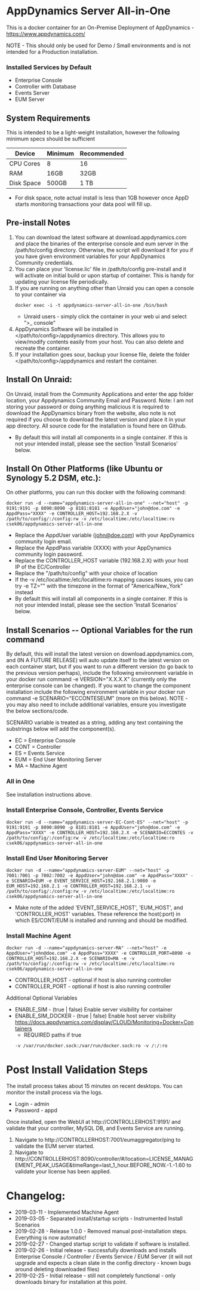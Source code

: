 # AppDynamics Server All-in-One

This is a docker container for an On-Premise Deployment of AppDynamics - https://www.appdynamics.com/

NOTE - This should only be used for Demo / Small environments and is not intended for a Production installation.
### Installed Services by Default
* Enterprise Console
* Controller with Database
* Events Server
* EUM Server

## System Requirements
This is intended to be a light-weight installation, however the following minimum specs should be sufficient

|Device | Minimum | Recommended|
|--- | --- | ---|
|CPU Cores | 8 | 16|
|RAM | 16GB | 32GB|
|Disk Space | 500GB | 1 TB|

* For disk space, note actual install is less than 1GB however once AppD starts monitoring transactions your data pool will fill up.

## Pre-install Notes
1. You can download the latest software at download.appdynamics.com and place the binaries of the enterprise console and eum server in the /path/to/config directory. Otherwise, the script will download it for you if you have given environment variables for your AppDynamics Community credentials.
2. You can place your 'license.lic' file in /path/to/config pre-install and it will activate on initial build or upon startup of container. This is handy for updating your license file periodically.
3. If you are running on anything other than Unraid you can open a console to your container via 
   ```
   docker exec -i -t appdynamics-server-all-in-one /bin/bash
   ```
   * Unraid users - simply click the container in your web ui and select ">_ console"
4. AppDynamics Software will be installed in </path/to/config>/appdynamics directory. This allows you to view/modify contents easily from your host. You can also delete and recreate the container.
5. If your installation goes sour, backup your license file, delete the folder </path/to/config>/appdynamics and restart the container.

## Install On Unraid:
On Unraid, install from the Community Applications and enter the app folder location, your Appdynamics Community Email and Password. Note: I am not storing your password or doing anything malicious it is required to download the AppDynamics binary from the website, also note is not required if you choose to download the latest version and place it in your app directory. All source code for the installation is found here on Github.
* By default this will install all components in a single container. If this is not your intended install, please see the section 'Install Scenarios' below.

## Install On Other Platforms (like Ubuntu or Synology 5.2 DSM, etc.):
On other platforms, you can run this docker with the following command:
```
docker run -d --name="appdynamics-server-all-in-one" --net="host" -p 9191:9191 -p 8090:8090 -p 8181:8181 -e AppdUser="john@doe.com" -e AppdPass="XXXX" -e CONTROLLER_HOST=192.168.2.X -v /path/to/config/:/config:rw -v /etc/localtime:/etc/localtime:ro csek06/appdynamics-server-all-in-one
```
* Replace the AppdUser variable (john@doe.com) with your AppDynamics community login email.
* Replace the AppdPass variable (XXXX) with your AppDynamics community login password.
* Replace the CONTROLLER_HOST variable (192.168.2.X) with your host IP of the EC/Controller
* Replace the "/path/to/config" with your choice of location
* If the -v /etc/localtime:/etc/localtime:ro mapping causes issues, you can try -e TZ="<timezone>" with the timezone in the format of "America/New_York" instead
* By default this will install all components in a single container. If this is not your intended install, please see the section 'Install Scenarios' below.

## Install Scenarios -- Optional Variables for the run command
By default, this will install the latest version on download.appdynamics.com, and (IN A FUTURE RELEASE) will auto update itself to the latest version on each container start, but if you want to run a different version (to go back to the previous version perhaps), include the following environment variable in your docker run command -e VERSION="X.X.X.X" (currently only the enterprise console can be changed). If you want to change the component installation include the following environment variable in your docker run command -e SCENARIO="ECCONTESEUM" (more on this below). NOTE - you may also need to include additional variables, ensure you investigate the below sections/code.

SCENARIO variable is treated as a string, adding any text containing the substrings below will add the component(s).
* EC = Enterprise Console
* CONT = Controller
* ES = Events Service
* EUM = End User Monitoring Server
* MA = Machine Agent

### All in One
See installation instructions above.

### Install Enterprise Console, Controller, Events Service
```
docker run -d --name="appdynamics-server-EC-Cont-ES" --net="host" -p 9191:9191 -p 8090:8090 -p 8181:8181 -e AppdUser="john@doe.com" -e AppdPass="XXXX" -e CONTROLLER_HOST=192.168.2.X -e SCENARIO=ECCONTES -v /path/to/config/:/config:rw -v /etc/localtime:/etc/localtime:ro csek06/appdynamics-server-all-in-one
```
### Install End User Monitoring Server
```
docker run -d --name="appdynamics-server-EUM" --net="host" -p 7001:7001 -p 7002:7002 -e AppdUser="john@doe.com" -e AppdPass="XXXX" -e SCENARIO=EUM -e EVENT_SERVICE_HOST=192.168.2.1:9080 -e EUM_HOST=192.168.2.1 -e CONTROLLER_HOST=192.168.2.1 -v /path/to/config/:/config:rw -v /etc/localtime:/etc/localtime:ro csek06/appdynamics-server-all-in-one
```
* Make note of the added 'EVENT_SERVICE_HOST', 'EUM_HOST', and 'CONTROLLER_HOST' variables. These reference the host(:port) in which ES/CONT/EUM is installed and running and should be modified.

### Install Machine Agent
```
docker run -d --name="appdynamics-server-MA" --net="host" -e AppdUser="john@doe.com" -e AppdPass="XXXX" -e CONTROLLER_PORT=8090 -e CONTROLLER_HOST=192.168.2.X -e SCENARIO=MA -e -v /path/to/config/:/config:rw -v /etc/localtime:/etc/localtime:ro csek06/appdynamics-server-all-in-one
```
* CONTROLLER_HOST - optional if host is also running controller
* CONTROLLER_PORT - optional if host is also running controller

Additional Optional Variables
* ENABLE_SIM - (true | false) Enable server visibility for container
* ENABLE_SIM_DOCKER - (true | false) Enable host server visibility https://docs.appdynamics.com/display/CLOUD/Monitoring+Docker+Containers
   * REQUIRED paths if true
   ```
   -v /var/run/docker.sock:/var/run/docker.sock:ro -v /:/:ro
   ```


# Post Install Validation Steps
The install process takes about 15 minutes on recent desktops. You can monitor the install process via the logs.
* Login - admin
* Password - appd

Once installed, open the WebUI at http://CONTROLLERHOST:9191/ and validate that your controller, MySQL DB, and Events Service are running.
1. Navigate to http://CONTROLLERHOST:7001/eumaggregator/ping to validate the EUM server started.
2. Navigate to http://CONTROLLERHOST:8090/controller/#/location=LICENSE_MANAGEMENT_PEAK_USAGE&timeRange=last_1_hour.BEFORE_NOW.-1.-1.60 to validate your license has been applied.

# Changelog:
* 2019-03-11 - Implemented Machine Agent
* 2019-03-05 - Separated install/startup scripts - Instrumented Install Scenarios
* 2019-02-28 - Release 1.0.0 - Removed manual post-installation steps. Everything is now automatic!
* 2019-02-27 - Changed startup script to validate if software is installed.
* 2019-02-26 - Initial release - successfully downloads and installs Enterprise Console / Controller / Events Service / EUM Server (it will not upgrade and expects a clean slate in the config directory - known bugs around deleting downloaded files)
* 2019-02-25 - Initial release - still not completely functional - only downloads binary for installation at this point.
